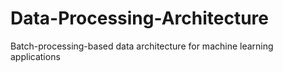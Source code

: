 # Data-Processing-Architecture
Batch-processing-based data architecture for machine learning applications

